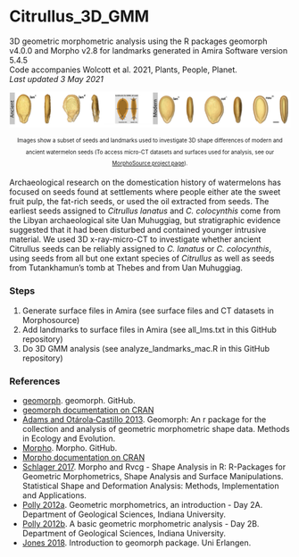 # Citrullus_3D_GMM
3D geometric morphometric analysis using the R packages geomorph v4.0.0 and Morpho v2.8 for landmarks generated in Amira Software version 5.4.5   
Code accompanies Wolcott et al. 2021, Plants, People, Planet.   
*Last updated 3 May 2021*

<p align="center">
<a href="url"><img src="https://github.com/aubricot/Citrullus_3D_GMM/blob/main/ms_banner.png" align="middle" width="900" ></a></p>   

<p align="center">
<sub><sup>Images show a subset of seeds and landmarks used to investigate 3D shape differences of modern and ancient watermelon seeds (To access micro-CT datasets and surfaces used for analysis, see our <a href="https://www.morphosource.org/projects/0000C1170?id=0000C1170&locale=en&page=2#about"> MorphoSource project page</a>).</sup></sub>

Archaeological research on the domestication history of watermelons has focused on seeds found at settlements where people either ate the sweet fruit pulp, the fat-rich seeds, or used the oil extracted from seeds. The earliest seeds assigned to <i>Citrullus lanatus</i> and <i>C. colocynthis</i> come from the Libyan archaeological site Uan Muhuggiag, but stratigraphic evidence suggested that it had been disturbed and contained younger intrusive material. We used 3D x-ray-micro-CT to investigate whether ancient Citrullus seeds can be reliably assigned to <i>C. lanatus</i> or <i>C. colocynthis</i>, using seeds from all but one extant species of <i>Citrullus</i> as well as seeds from Tutankhamun’s tomb at Thebes and from Uan Muhuggiag.

### Steps
1) Generate surface files in Amira (see surface files and CT datasets in Morphosource)
2) Add landmarks to surface files in Amira (see all_lms.txt in this GitHub repository)
3) Do 3D GMM analysis (see analyze_landmarks_mac.R in this GitHub repository)

### References
* [geomorph](https://github.com/geomorphR/geomorph). geomorph. GitHub.
* [geomorph documentation on CRAN](https://cran.r-project.org/web/packages/geomorph/geomorph.pdf)
* [Adams and Otárola‐Castillo 2013](https://doi.org/10.1111/2041-210X.12035). Geomorph: An r package for the collection and analysis of geometric morphometric shape data. Methods in Ecology and Evolution.
* [Morpho](https://github.com/zarquon42b/Morpho). Morpho. GitHub.
* [Morpho documentation on CRAN](https://cran.r-project.org/web/packages/Morpho/Morpho.pdf)
* [Schlager 2017](http://dx.doi.org/10.1016/B978-0-12-810493-4.00011-0). Morpho and Rvcg - Shape Analysis in R: R-Packages for Geometric Morphometrics, Shape Analysis and Surface Manipulations. Statistical Shape and Deformation Analysis: Methods, Implementation and Applications.
* [Polly 2012a](https://g562.sitehost.iu.edu/PBDB2013/Day%202A%20-%20Introduction%20to%20Geometric%20Morphometrics.pdf). Geometric morphometrics, an introduction - Day 2A. Department of Geological Sciences, Indiana University.
* [Polly 2012b](https://g562.sitehost.iu.edu/PBDB2013/Day%202B%20-%20Geometric%20Morphometrics%20in%20R.pdf). A basic geometric morphometric analysis - Day 2B. Department of Geological Sciences, Indiana University.
* [Jones 2018](https://www.cnidaria.nat.uni-erlangen.de/shortcourse/Lecture%202%20-%20Introduction%20to%20Geomorph%20Package.pdf). Introduction to geomorph package. Uni Erlangen. 
